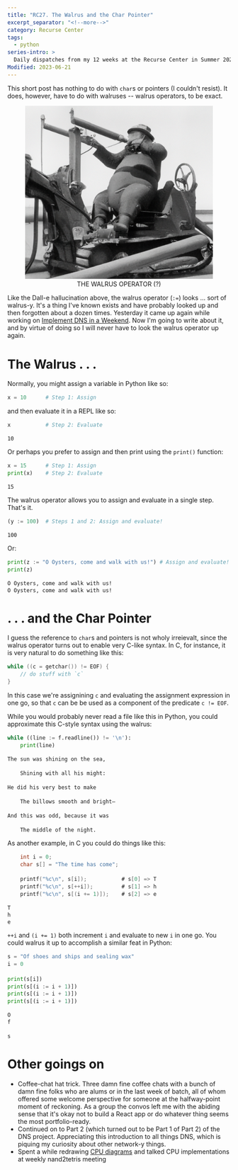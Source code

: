 ```yaml
---
title: "RC27. The Walrus and the Char Pointer"
excerpt_separator: "<!--more-->"
category: Recurse Center
tags:
  - python
series-intro: >
  Daily dispatches from my 12 weeks at the Recurse Center in Summer 2023
Modified: 2023-06-21
---
```


This short post has nothing to do with `char`s or pointers (I couldn't resist). It does, however, have to do with walruses -- walrus operators, to be exact.

<figure>
<img src="/assets/images/RC27_walrusoperator.png" alt="A walrus operator?">
<figcaption align='center'>THE WALRUS OPERATOR (?)</figcaption>
</figure>

Like the Dall-e hallucination above, the walrus operator (`:=`) looks ... sort of walrus-y. It's a thing I've known exists and have probably looked up and then forgotten about a dozen times. Yesterday it came up again while working on [Implement DNS in a Weekend](https://implement-dns.wizardzines.com/). Now I'm going to write about it, and by virtue of doing so I will never have to look the walrus operator up again.

# The Walrus . . .

Normally, you might assign a variable in Python like so:

```python
x = 10      # Step 1: Assign
```

and then evaluate it in a REPL like so:

```python
x           # Step 2: Evaluate
```
    
    10

Or perhaps you prefer to assign and then print using the `print()` function:

```python
x = 15      # Step 1: Assign
print(x)    # Step 2: Evaluate
```

    15

The walrus operator allows you to assign and evaluate in a single step. That's it.

```python
(y := 100)  # Steps 1 and 2: Assign and evaluate!
```

    100

Or:

```python
print(z := "O Oysters, come and walk with us!") # Assign and evaluate!
print(z)
```

    O Oysters, come and walk with us!
    O Oysters, come and walk with us!

# . . . and the Char Pointer

I guess the reference to `char`s and pointers is not wholy irreievalt, since the walrus operator turns out to enable very C-like syntax. In C, for instance, it is very natural to do something like this:

```c
while ((c = getchar()) != EOF) {
    // do stuff with `c`
}
```

In this case we're assignining `c` and evaluating the assignment expression in one go, so that `c` can be be used as a component of the predicate `c != EOF`. 

While you would probably never read a file like this in Python, you could approximate this C-style syntax using the walrus:

```python
while ((line := f.readline()) != '\n'):
    print(line)
```

    The sun was shining on the sea,

        Shining with all his might:

    He did his very best to make

        The billows smooth and bright—

    And this was odd, because it was

        The middle of the night.

As another example, in C you could do things like this:

```c
    int i = 0;
    char s[] = "The time has come";

    printf("%c\n", s[i]);           # s[0] => T
    printf("%c\n", s[++i]);         # s[1] => h
    printf("%c\n", s[(i += 1)]);    # s[2] => e
```

    T
    h
    e

`++i` and `(i += 1)` both increment `i` and evaluate to new `i` in one go. You could walrus it up to accomplish a similar feat in Python:

```python
s = "Of shoes and ships and sealing wax"
i = 0

print(s[i])
print(s[(i := i + 1)])
print(s[(i := i + 1)])
print(s[(i := i + 1)])
```

    O
    f

    s


# Other goings on

- Coffee-chat hat trick. Three damn fine coffee chats with a bunch of damn fine folks who are alums or in the last week of batch, all of whom offered some welcome perspective for someone at the halfway-point moment of reckoning. As a group the convos left me with the abiding sense that it's okay not to build a React app or do whatever thing seems the most portfolio-ready.
- Continued on to Part 2 (which turned out to be Part 1 of Part 2) of the DNS project. Appreciating this introduction to all things DNS, which is piquing my curiosity about other network-y things.
- Spent a while redrawing [CPU diagrams](https://www.datadoodad.com/recurse%20center/RC26/) and talked CPU implementations at weekly nand2tetris meeting
